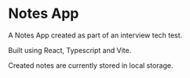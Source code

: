 # Notes App

A Notes App created as part of an interview tech test.

Built using React, Typescript and Vite.

Created notes are currently stored in local storage.